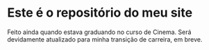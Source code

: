 # Este é o repositório do meu site
Feito ainda quando estava graduando no curso de Cinema. Será devidamente atualizado para minha transição de carreira, em breve.
